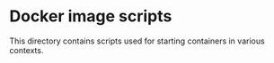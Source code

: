 # Docker image scripts

This directory contains scripts used for starting containers in various contexts.


